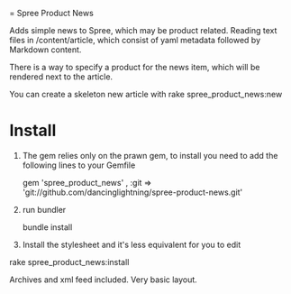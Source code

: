= Spree Product News

Adds simple news to Spree, which may be product related.
Reading text files in /content/article, which consist of yaml metadata followed by Markdown content.

There is a way to specify a product for the news item, which will be rendered next to the article.

You can create a skeleton new article with rake spree_product_news:new

Install
=======

1. The gem relies only on the prawn gem, to install you need to add the following lines to your Gemfile

    gem 'spree_product_news' , :git => 'git://github.com/dancinglightning/spree-product-news.git'

2. run bundler

    bundle install
  
3.  Install the stylesheet and it's less equivalent for you to edit

  rake spree_product_news:install 


Archives and xml feed included. Very basic layout.